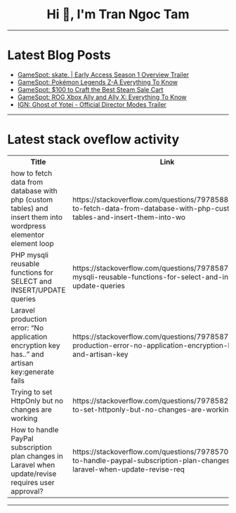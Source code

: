 <h1 align="center">Hi 👋, I'm Tran Ngoc Tam</h1>

---

# Latest Blog Posts 
<!-- BLOG-POST-LIST:START -->
- [GameSpot: skate. | Early Access Season 1 Overview Trailer](https://dev.to/gg_news/gamespot-skate-early-access-season-1-overview-trailer-2gd6)
- [GameSpot: Pokémon Legends Z-A Everything To Know](https://dev.to/gg_news/gamespot-pokemon-legends-z-a-everything-to-know-2k8p)
- [GameSpot: $100 to Craft the Best Steam Sale Cart](https://dev.to/gg_news/gamespot-100-to-craft-the-best-steam-sale-cart-3448)
- [GameSpot: ROG Xbox Ally and Ally X: Everything To Know](https://dev.to/gg_news/gamespot-rog-xbox-ally-and-ally-x-everything-to-know-1iih)
- [IGN: Ghost of Yotei - Official Director Modes Trailer](https://dev.to/gg_news/ign-ghost-of-yotei-official-director-modes-trailer-53om)
<!-- BLOG-POST-LIST:END -->

---

# Latest stack oveflow activity
<table>
  <tr><th>Title</th><th>Link</th></tr>
  <!-- STACKOVERFLOW:START --><tr><td>how to fetch data from database with php &lpar;custom tables&rpar; and insert them into wordpress elementor element loop</td><td>https://stackoverflow.com/questions/79785889/how-to-fetch-data-from-database-with-php-custom-tables-and-insert-them-into-wo</td></tr><tr><td>PHP mysqli reusable functions for SELECT and INSERT/UPDATE queries</td><td>https://stackoverflow.com/questions/79785872/php-mysqli-reusable-functions-for-select-and-insert-update-queries</td></tr><tr><td>Laravel production error: “No application encryption key has..” and artisan key:generate fails</td><td>https://stackoverflow.com/questions/79785870/laravel-production-error-no-application-encryption-key-has-and-artisan-key</td></tr><tr><td>Trying to set HttpOnly but no changes are working</td><td>https://stackoverflow.com/questions/79785828/trying-to-set-httponly-but-no-changes-are-working</td></tr><tr><td>How to handle PayPal subscription plan changes in Laravel when update/revise requires user approval?</td><td>https://stackoverflow.com/questions/79785706/how-to-handle-paypal-subscription-plan-changes-in-laravel-when-update-revise-req</td></tr><!-- STACKOVERFLOW:END -->
</table>

---


